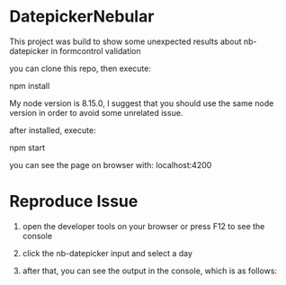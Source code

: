 # DatepickerNebular

This project was build to show some unexpected results about nb-datepicker in formcontrol validation

you can clone this repo, then execute:


npm install 

My node version is 8.15.0, I suggest that you should use the same node version in order to avoid some unrelated issue.

after installed, execute:

npm start

you can see the page on browser with: localhost:4200

# Reproduce Issue

1. open the developer tools on your browser or press F12 to see the console

2. click the nb-datepicker input and select a day

3. after that, you can see the output in the console, which is as follows:

